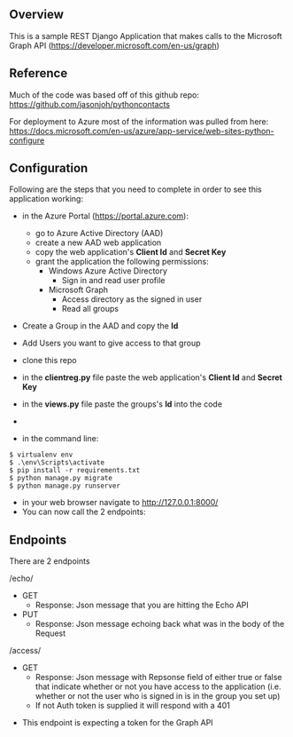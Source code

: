 ## Overview

This is a sample REST Django Application that makes calls to the Microsoft Graph API (https://developer.microsoft.com/en-us/graph)


## Reference

Much of the code was based off of this github repo: https://github.com/jasonjoh/pythoncontacts

For deployment to Azure most of the information was pulled from here: https://docs.microsoft.com/en-us/azure/app-service/web-sites-python-configure

## Configuration

Following are the steps that you need to complete in order to see this application working:
- in the Azure  Portal (https://portal.azure.com):
  - go to Azure Active Directory (AAD)
  - create a new AAD web application
  - copy the web application's **Client Id** and **Secret Key** 
  - grant the application the following permissions:
    - Windows Azure Active Directory
      - Sign in and read user profile
    - Microsoft Graph
      - Access directory as the signed in user
      - Read all groups
- Create a Group in the AAD and copy the **Id**
- Add Users you want to give access to that group
- clone this repo
- in the **clientreg.py** file paste the  web application's **Client Id** and **Secret Key** 
- in the **views.py** file paste the groups's **Id** into the code 
- 

- in the command line:
```
$ virtualenv env
$ .\env\Scripts\activate
$ pip install -r requirements.txt
$ python manage.py migrate
$ python manage.py runserver
```
- in your web browser navigate to http://127.0.0.1:8000/
- You can now call the 2 endpoints:

## Endpoints

There are 2 endpoints 

/echo/
- GET
    - Response: Json message that you are hitting the Echo API
- PUT
    - Response: Json message echoing back what was in the body of the Request

/access/
- GET
    - Response: Json message with Repsonse field of either true or false that indicate whether or not you have access to the application (i.e. whether or not the user who is signed in is in the group you set up)
    - If not Auth token is supplied it will respond with a 401
* This endpoint is expecting a token for the Graph API 
